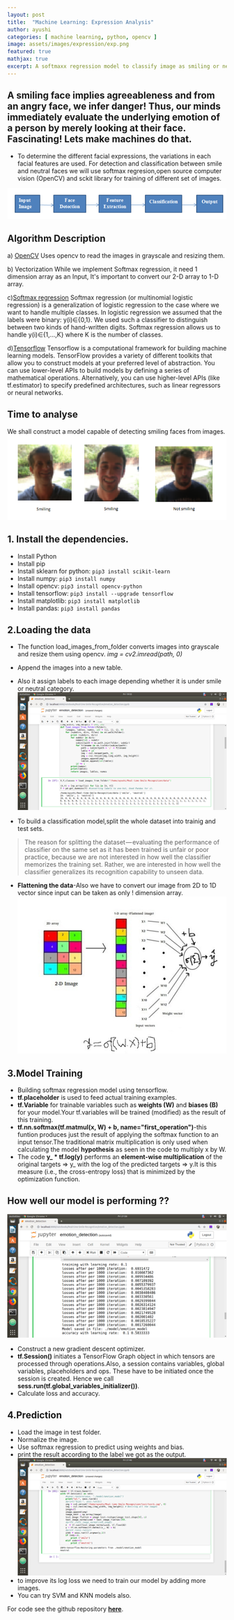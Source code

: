 ```yaml
---
layout: post
title:  "Machine Learning: Expression Analysis"
author: ayushi
categories: [ machine learning, python, opencv ]
image: assets/images/expression/exp.png
featured: true
mathjax: true
excerpt: A softmaxx regression model to classify image as smiling or neutral using scikit,opencv and tensorflow.
---
```

## A smiling face implies agreeableness and from an angry face, we infer danger! Thus, our minds immediately evaluate the underlying emotion of a person by merely looking at their face. Fascinating! Lets make machines do that.

- To determine the different facial expressions, the variations in each facial features are used. For detection and classification between smile and neutral faces we will use softmax regresion,open source computer vision (OpenCV) and sckit library for training of different set of images.

![](/assets/images/expression/step.png)

## Algorithm Description
a) [OpenCV](https://en.wikipedia.org/wiki/OpenCV)
Uses opencv to read the images in grayscale and resizing them.

b) Vectorization
While we implement Softmax regression, it need 1 dimension array as an Input, It's important to convert our 2-D array to 1-D array.

c)[Softmax regression](https://medium.com/@awjuliani/simple-softmax-in-python-tutorial-d6b4c4ed5c16)
Softmax regression (or multinomial logistic regression) is a generalization of logistic regression to the case where we want to handle multiple classes. In logistic regression we assumed that the labels were binary: y(i)∈{0,1}. We used such a classifier to distinguish between two kinds of hand-written digits. Softmax regression allows us to handle y(i)∈{1,…,K} where K is the number of classes.

d)[Tensorflow](https://en.wikipedia.org/wiki/TensorFlow)
Tensorflow is a computational framework for building machine learning models. TensorFlow provides a variety of different toolkits that allow you to construct models at your preferred level of abstraction. You can use lower-level APIs to build models by defining a series of mathematical operations. Alternatively, you can use higher-level APIs (like tf.estimator) to specify predefined architectures, such as linear regressors or neural networks.

## Time to analyse
 We shall construct a model capable of detecting smiling faces from images.
 ![](/assets/images/expression/eg.png)

## 1. Install the dependencies.
- Install Python
- Install pip
- Install sklearn for python: `pip3 install scikit-learn`
- Install numpy: `pip3 install numpy`
- Install opencv: `pip3 install opencv-python`
- Install tensorflow: `pip3 install --upgrade tensorflow`
- Install matplotlib: `pip3 install matplotlib`
- Install pandas: `pip3 install pandas`

## 2.Loading the data
- The function load_images_from_folder converts images into grayscale and resize them using opencv.
_img = cv2.imread(path, 0)_

- Append the images into a new table.

- Also it assign labels to each image depending whether it is under smile or neutral category.
![](/assets/images/expression/data1.png)

- To build a classification model,split the whole dataset into trainig and test sets.
>The reason for splitting the dataset — evaluating the performance of classifier on the same set as it has been trained is unfair or poor practice, because we are not interested in how well the classifier memorizes the training set. Rather, we are interested in how well the classifier generalizes its recognition capability to unseen data.

- **Flattening the data**-Also we have to convert our image from 2D to 1D vector since input can be taken as only ! dimension array.
![](/assets/images/expression/flattened_image.jpg)

## 3.Model Training
- Building softmax regression model using tensorflow.
- **tf.placeholder** is used to feed actual training examples.
- **tf.Variable** for trainable variables such as **weights (W)** and **biases (B)** for your model.Your tf.variables will   be trained (modified) as the result of this training.
- **tf.nn.softmax(tf.matmul(x, W) + b, name="first_operation")**-this funtion produces just the result of applying the softmax function to an input tensor.The traditional matrix multiplication is only used when calculating the model **hypothesis** as seen in the code to multiply x by W.
- The code **y_ * tf.log(y)** performs an **element-wise multiplication** of the original targets => y_ with the log of the predicted targets => y.It is this measure (i.e., the cross-entropy loss) that is minimized by the optimization function.

## How well our model is performing ??
![](/assets/images/expression/training.png)
- Construct a new gradient descent optimizer.
- **tf.Session()** initiates a TensorFlow Graph object in which tensors are processed through operations.Also, a session contains variables, global variables, placeholders and ops. These have to be initiated once the session is created. Hence we call **sess.run(tf.global_variables_initializer())**.
- Calculate loss and accuracy.

## 4.Prediction
- Load the image in test folder.
- Normalize the image.
- Use softmax regression to predict using weights and bias.
- print the result according to the label we got as the output.
![](/assets/images/expression/result.png)
- to improve its log loss we need to train our model by adding more images.
- You can try SVM and KNN models also.

For code see the github repository **[here](https://github.com/ayushianan/email_classifier)**.
